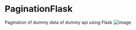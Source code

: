 # PaginationFlask
Pagination of dummy data of dummy api using Flask
![image](https://user-images.githubusercontent.com/65068161/227730660-3500a256-b1fa-439f-a0ac-9988102c24e0.png)
